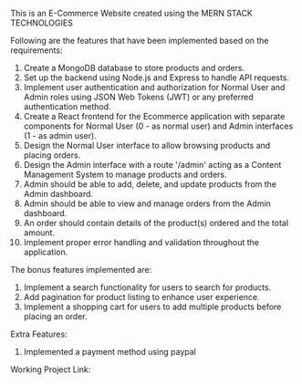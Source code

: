 This is an E-Commerce Website created using the MERN STACK TECHNOLOGIES

Following are the features that have been implemented based on the requirements:

1. Create a MongoDB database to store products and orders.
2. Set up the backend using Node.js and Express to handle API requests.
3. Implement user authentication and authorization for Normal User and Admin roles using JSON Web Tokens (JWT) or any preferred authentication method.
4. Create a React frontend for the Ecommerce application with separate components for Normal User (0 - as normal user) and Admin interfaces (1 - as admin user).
5. Design the Normal User interface to allow browsing products and placing orders.
6. Design the Admin interface with a route '/admin' acting as a Content Management System to manage products and orders.
7. Admin should be able to add, delete, and update products from the Admin dashboard.
8. Admin should be able to view and manage orders from the Admin dashboard.
9. An order should contain details of the product(s) ordered and the total amount.
10. Implement proper error handling and validation throughout the application.

The bonus features implemented are:

1. Implement a search functionality for users to search for products.
2. Add pagination for product listing to enhance user experience.
3. Implement a shopping cart for users to add multiple products before placing an order.

Extra Features:

1. Implemented a payment method using paypal

Working Project Link:

